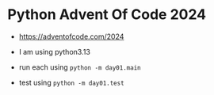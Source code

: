 # Python Advent Of Code 2024

- https://adventofcode.com/2024

- I am using python3.13
- run each using `python -m day01.main`
- test using `python -m day01.test`
